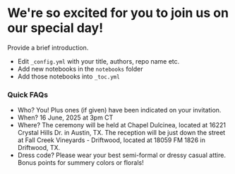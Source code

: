 # We're so excited for you to join us on our special day!

Provide a brief introduction.

* Edit `_config.yml` with your title, authors, repo name etc.
* Add new notebooks in the `notebooks` folder
* Add those notebooks into `_toc.yml`

### Quick FAQs
- Who? You! Plus ones (if given) have been indicated on your invitation.
- When? 16 June, 2025 at 3pm CT
- Where? The ceremony will be held at Chapel Dulcinea, located at 16221 Crystal Hills Dr. in Austin, TX. The reception will be just down the street at Fall Creek Vineyards - Driftwood, located at 18059 FM 1826 in Driftwood, TX.
- Dress code? Please wear your best semi-formal or dressy casual attire. Bonus points for summery colors or florals!
